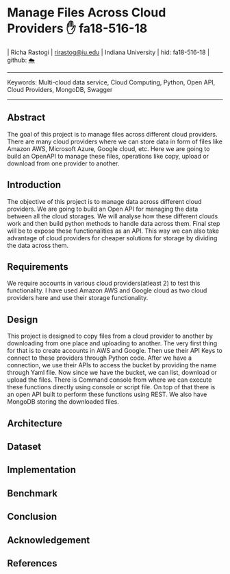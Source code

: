 # Manage Files Across Cloud Providers :hand: fa18-516-18

| Richa Rastogi
| rirastog@iu.edu
| Indiana University
| hid: fa18-516-18
| github: [:cloud:](https://github.com/cloudmesh-community/fa18-516-18/blob/master/project-paper/report.md)

---

Keywords: Multi-cloud data service, Cloud Computing, Python, Open API, Cloud Providers, MongoDB, Swagger

---

## Abstract

The goal of this project is to manage files across different cloud providers. There are many cloud providers where we can store data in form of files like Amazon AWS, Microsoft Azure, Google cloud, etc. Here we are going to build an OpenAPI to manage these files, operations like copy, upload or download from one provider to another. 


## Introduction

The objective of this project is to manage data across different cloud providers. We are going to build an Open API for managing the data between all the cloud storages. We will analyse how these different clouds work and then build python methods to handle data across them. Final step will be to expose these functionalities as an API. This way we can also take advantage of cloud providers for cheaper solutions for storage by dividing the data across them.

## Requirements

We require accounts in various cloud providers(atleast 2) to test this functionality. I have used Amazon AWS and Google cloud as two cloud providers here and use their storage functionality. 

## Design

This project is designed to copy files from a cloud provider to another by downloading from one place and uploading to another. 
The very first thing for that is to create accounts in AWS and Google. 
Then use their API Keys to connect to these providers through Python code. 
After we have a connection, we use their APIs to access the bucket by providing the name through Yaml file.
Now since we have the bucket, we can list, download or upload the files.
There is Command console from where we can execute these functions directly using console or script file.
On top of that there is an open API built to perform these functions using REST.
We also have MongoDB storing the downloaded files.

## Architecture



## Dataset

## Implementation

## Benchmark

## Conclusion

## Acknowledgement

## References
